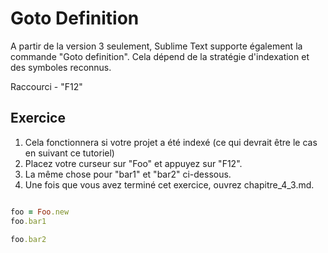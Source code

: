 Goto Definition
=============== 

A partir de la version 3 seulement, Sublime Text supporte également la commande "Goto definition". Cela dépend de la stratégie d'indexation et des symboles reconnus.

Raccourci - "F12"


Exercice
---------

1. Cela fonctionnera si votre projet a été indexé (ce qui devrait être le cas 
   en suivant ce tutoriel)
2. Placez votre curseur sur "Foo" et appuyez sur "F12".
3. La même chose pour "bar1" et "bar2" ci-dessous.
4. Une fois que vous avez terminé cet exercice, ouvrez chapitre_4_3.md.

```ruby

foo = Foo.new
foo.bar1

foo.bar2

```